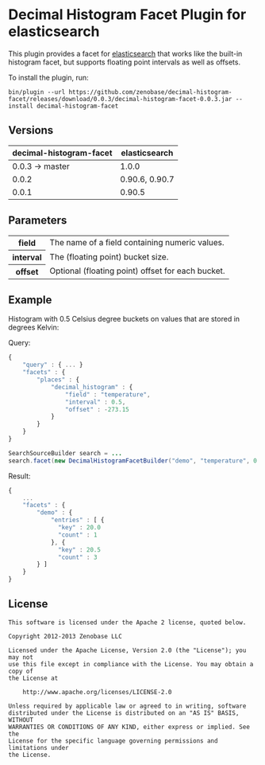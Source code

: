 Decimal Histogram Facet Plugin for elasticsearch
================================================

This plugin provides a facet for [elasticsearch](http://www.elasticsearch.org/) that works like the built-in histogram facet, but supports floating point intervals as well as offsets.

To install the plugin, run:

```
bin/plugin --url https://github.com/zenobase/decimal-histogram-facet/releases/download/0.0.3/decimal-histogram-facet-0.0.3.jar --install decimal-histogram-facet
```


Versions
--------

<table>
  <thead>
    <tr>
      <th>decimal-histogram-facet</th>
      <th>elasticsearch</th>
    </tr>
  </thead>
  <tbody>
    <tr>
      <td>0.0.3 -> master</td>
      <td>1.0.0</td>
    </tr>
    <tr>
      <td>0.0.2</td>
      <td>0.90.6, 0.90.7</td>
    </tr>
    <tr>
      <td>0.0.1</td>
      <td>0.90.5</td>
    </tr>
  </tbody>
</table>


Parameters
----------

<table>
  <tbody>
    <tr>
      <th>field</th>
      <td>The name of a field containing numeric values.</td>
    </tr>
    <tr>
      <th>interval</th>
      <td>The (floating point) bucket size.</td>
    </tr>
    <tr>
      <th>offset</th>
      <td>Optional (floating point) offset for each bucket.</td>
    </tr>
  </tbody>
</table>


Example
-------

Histogram with 0.5 Celsius degree buckets on values that are stored in degrees Kelvin:

Query:

```javascript
{
    "query" : { ... }
    "facets" : {
        "places" : { 
            "decimal_histogram" : {
                "field" : "temperature",
                "interval" : 0.5,
                "offset" : -273.15
            }
        }
    }
}
```

```java
SearchSourceBuilder search = ...
search.facet(new DecimalHistogramFacetBuilder("demo", "temperature", 0.5, -273.15, HistogramFacet.ComparatorType.KEY));
```

Result:

```javascript
{
    ...
    "facets" : {
        "demo" : {
            "entries" : [ {
              "key" : 20.0
              "count" : 1
            }, {
              "key" : 20.5
              "count" : 3
        } ]
    }
}
```


License
-------

```
This software is licensed under the Apache 2 license, quoted below.

Copyright 2012-2013 Zenobase LLC

Licensed under the Apache License, Version 2.0 (the "License"); you may not
use this file except in compliance with the License. You may obtain a copy of
the License at

    http://www.apache.org/licenses/LICENSE-2.0

Unless required by applicable law or agreed to in writing, software
distributed under the License is distributed on an "AS IS" BASIS, WITHOUT
WARRANTIES OR CONDITIONS OF ANY KIND, either express or implied. See the
License for the specific language governing permissions and limitations under
the License.
```
